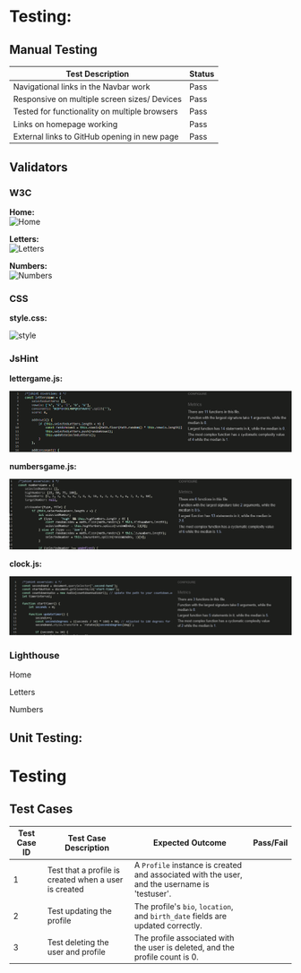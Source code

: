 # Testing:

## Manual Testing

| Test Description                                    | Status |
|-----------------------------------------------------|--------|
| Navigational links in the Navbar work               | Pass   |
| Responsive on multiple screen sizes/ Devices        | Pass   |
| Tested for functionality on multiple browsers       | Pass   |
| Links on homepage working                           | Pass   |
| External links to GitHub opening in new page        | Pass   |



## Validators

### W3C

**Home:**  
![Home](valid/lighthouse/home.png)

**Letters:**  
![Letters](valid/lighthouse/letters.png)

**Numbers:**  
![Numbers](valid/lighthouse/numbers.png)

### CSS

**style.css:**

![style](valid/css/style.png)

### JsHint

**lettergame.js:**

![letters](valid/jshint/lettersgame.png)

**numbersgame.js:**

![numbers](valid/jshint/numbersgame.png)

**clock.js:**

![clock](valid/jshint/clock.png)


### Lighthouse

Home

Letters 

Numbers

## Unit Testing:
# Testing

## Test Cases

| Test Case ID | Test Case Description                                                                 | Expected Outcome                                                                 | Pass/Fail |
|--------------|---------------------------------------------------------------------------------------|----------------------------------------------------------------------------------|-----------|
| 1            | Test that a profile is created when a user is created                                 | A `Profile` instance is created and associated with the user, and the username is 'testuser'. |           |
| 2            | Test updating the profile                                                             | The profile's `bio`, `location`, and `birth_date` fields are updated correctly.  |           |
| 3            | Test deleting the user and profile                                                    | The profile associated with the user is deleted, and the profile count is 0.     |           |